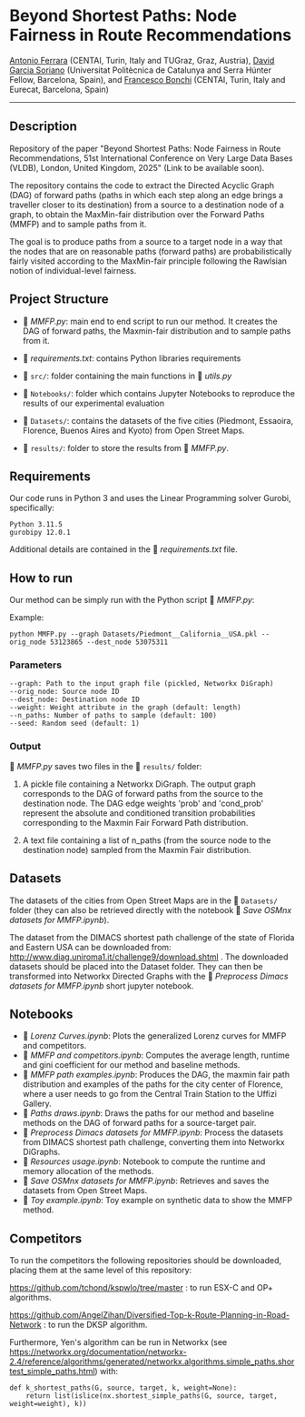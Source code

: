 # Beyond Shortest Paths: Node Fairness in Route Recommendations

[Antonio Ferrara](https://scholar.google.com/citations?user=v-tnmbwAAAAJ&hl=it) (CENTAI, Turin, Italy and TUGraz, Graz, Austria), [David Garcia Soriano](https://www.cs.upc.edu/~dgarcia/) (Universitat Politècnica de Catalunya
and Serra Húnter Fellow, Barcelona, Spain), and [Francesco Bonchi](https://www.francescobonchi.com) (CENTAI, Turin, Italy and Eurecat, Barcelona, Spain)

---

## Description

Repository of the paper "Beyond Shortest Paths: Node Fairness in Route Recommendations, 51st International Conference on Very Large Data Bases (VLDB), London, United Kingdom, 2025" (Link to be available soon). 

The repository contains the code to extract the Directed Acyclic Graph (DAG) of forward paths (paths in which each step along an edge brings a traveller closer to its destination) from a source to a destination node of a graph, to obtain the MaxMin-fair distribution over the Forward Paths (MMFP) and to sample paths from it.

The goal is to produce paths from a source to a target node in a way that the nodes that are on reasonable paths (forward paths) are probabilistically fairly visited according to the MaxMin-fair principle following the Rawlsian notion of individual-level fairness.

## Project Structure

- 📄 *MMFP.py*: main end to end script to run our method. It creates the DAG of forward paths, the Maxmin-fair distribution and to sample paths from it.

- 📄 *requirements.txt*: contains Python libraries requirements

- 📁 `src/`: folder containing the main functions in 📄 *utils.py*

- 📁 `Notebooks/`:  folder which contains Jupyter Notebooks to reproduce the results of our experimental evaluation

- 📁 `Datasets/`: contains the datasets of the five cities (Piedmont, Essaoira, Florence, Buenos Aires and Kyoto) from Open Street Maps. 

- 📁 `results/`: folder to store the results from 📄 *MMFP.py*.




## Requirements

Our code runs in Python 3 and uses the Linear Programming solver Gurobi, specifically:

``` 
Python 3.11.5
gurobipy 12.0.1
```

Additional details are contained in the 📄 *requirements.txt* file.


## How to run

Our method can be simply run with the Python script 📄 *MMFP.py*:

Example:

``` 
python MMFP.py --graph Datasets/Piedmont__California__USA.pkl --orig_node 53123865 --dest_node 53075311
```

### Parameters
```
--graph: Path to the input graph file (pickled, Networkx DiGraph)
--orig_node: Source node ID
--dest_node: Destination node ID
--weight: Weight attribute in the graph (default: length)
--n_paths: Number of paths to sample (default: 100)
--seed: Random seed (default: 1)
```
### Output

📄 *MMFP.py* saves two files in the 📁 `results/` folder:

1) A pickle file containing a Networkx DiGraph. The output graph corresponds to the DAG of forward paths from the source to the destination node. The DAG edge weights 'prob' and 'cond_prob' represent the absolute and conditioned transition probabilities corresponding to the Maxmin Fair Forward Path distribution. 

2) A text file containing a list of n_paths (from the source node to the destination node) sampled from the Maxmin Fair distribution.



## Datasets

The datasets of the cities from Open Street Maps are in the 📁 `Datasets/` folder (they can also be retrieved directly with the notebook 📄 *Save OSMnx datasets for MMFP.ipynb*). 

The dataset from the DIMACS shortest path challenge of the state of Florida and Eastern USA can be downloaded from: http://www.diag.uniroma1.it/challenge9/download.shtml . The downloaded datasets should be placed into the Dataset folder. They can then be transformed into Networkx Directed Graphs with the 📄 *Preprocess Dimacs datasets for MMFP.ipynb* short jupyter notebook.

## Notebooks

- 📄 *Lorenz Curves.ipynb*: Plots the generalized Lorenz curves for MMFP and competitors.
- 📄 *MMFP and competitors.ipynb*: Computes the average length, runtime and gini coefficient for our method and baseline methods.
- 📄 *MMFP path examples.ipynb*: Produces the DAG, the maxmin fair path distribution and examples of the paths for the city center of Florence, where a user needs to go from the Central Train Station to the Uffizi Gallery.
- 📄 *Paths draws.ipynb*: Draws the paths for our method and baseline methods on the DAG of forward paths for a source-target pair.
- 📄 *Preprocess Dimacs datasets for MMFP.ipynb*: Process the datasets from DIMACS shortest path challenge, converting them into Networkx DiGraphs.
- 📄 *Resources usage.ipynb*: Notebook to compute the runtime and memory allocation of the methods.
- 📄 *Save OSMnx datasets for MMFP.ipynb*: Retrieves and saves the datasets from Open Street Maps. 
- 📄 *Toy example.ipynb*: Toy example on synthetic data to show the MMFP method.

## Competitors
To run the competitors the following repositories should be downloaded, placing them at the same level of this repository:

https://github.com/tchond/kspwlo/tree/master : to run ESX-C and OP+ algorithms.

https://github.com/AngelZihan/Diversified-Top-k-Route-Planning-in-Road-Network : to run the DKSP algorithm.

Furthermore, Yen's algorithm can be run in Networkx (see https://networkx.org/documentation/networkx-2.4/reference/algorithms/generated/networkx.algorithms.simple_paths.shortest_simple_paths.html) with:
```
def k_shortest_paths(G, source, target, k, weight=None):
    return list(islice(nx.shortest_simple_paths(G, source, target, weight=weight), k))
```




